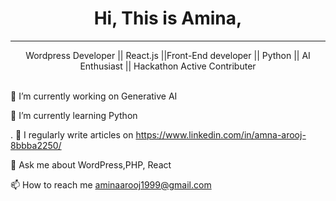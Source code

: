 <h1 align="center">Hi, This is Amina, </h1>
<hr>



<div>
                  <center>Wordpress Developer || React.js ||Front-End developer || Python || AI Enthusiast  || Hackathon Active Contributer</center>
</div>
<br>









 🔭 I’m currently working on Generative AI

🌱 I’m currently learning  Python

. 📝 I regularly write articles on https://www.linkedin.com/in/amna-arooj-8bbba2250/

💬 Ask me about WordPress,PHP, React

📫 How to reach me aminaarooj1999@gmail.com


